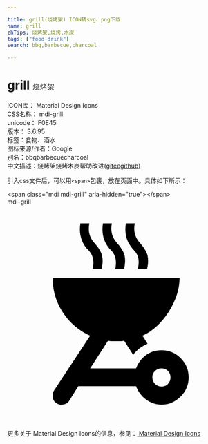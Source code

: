 ```yaml
---

title: grill(烧烤架) ICON转svg、png下载
name: grill
zhTips: 烧烤架,烧烤,木炭
tags: ["food-drink"]
search: bbq,barbecue,charcoal

---
```


# grill  <small style="font-size: 60%;font-weight: 100">烧烤架</small>


<div class="detail-page">
<p>
<span>
ICON库：
<span class="badge-secondary badge">Material Design Icons</span> 
</span>
<br/>
<span>
CSS名称：
<span class="badge-secondary badge">mdi-grill</span> 
</span>
<br/>
<span>
unicode：
<span class="badge-secondary badge">F0E45</span> 
<copy-btn content='F0E45' btn-title=""></copy-btn>
<copy-btn :content='String.fromCodePoint(parseInt("F0E45", 16))' btn-title="复制U"></copy-btn>
</span>
<br/>
<span>
版本：
<span class="badge-secondary badge">3.6.95</span> 
</span><br/><span>标签：<span class="badge-light badge"><router-link to="/tags/food-drink.html">食物、酒水</router-link></span></span>
<br/>
<span>图标来源/作者：<span class="badge-light badge">Google</span></span> 
<br/>
<span>别名：<span class="badge-light badge">bbq</span><span class="badge-light badge">barbecue</span><span class="badge-light badge">charcoal</span></span><br/><span class="zh-detail">中文描述：<span class="badge-primary badge">烧烤架</span><span class="badge-primary badge">烧烤</span><span class="badge-primary badge">木炭</span><span class="help-link"><span>帮助改进</span>(<a href="https://gitee.com/liuwave/icon-helper/edit/master/json/material/grill.json" target="_blank" rel="noopener noreferrer">gitee</a><a href="https://github.com/liuwave/icon-helper/edit/master/json/material/grill.json" target="_blank" rel="noopener noreferrer">github</a></span>)</span><br/>
</p>
</div>
<div class="alert alert-dark">
  <i class="mdi mdi-grill mdi-48px"></i>
  <i class="mdi mdi-grill mdi-36px"></i>
  <i class="mdi mdi-grill mdi-24px"></i>
  <i class="mdi mdi-grill mdi-18px"></i>
</div>
<div>
  <p>引入css文件后，可以用<code>&lt;span&gt;</code>包裹，放在页面中。具体如下所示：    
  </p>
  <div class="alert alert-primary" style="font-size: 14px">
    &lt;span class="mdi mdi-grill" aria-hidden="true"&gt;&lt;/span&gt;
    <copy-btn content='<span class="mdi mdi-grill" aria-hidden="true"></span>'></copy-btn>
  </div>
  <div class="alert alert-secondary">
    <i class="mdi mdi-grill"
    style="font-size: 24px"
    aria-hidden="true"></i> mdi-grill
    <copy-btn content="mdi-grill" btn-title="复制图标名称"></copy-btn>
  </div>
</div>
<div id="svg" class="svg-wrap">
<svg xmlns="http://www.w3.org/2000/svg" viewBox="0 0 24 24"><path d="M8.06,2C7.88,3.17 8.17,4.16 8.95,4.97C9.45,5.47 9.61,6.14 9.42,7H10.41C10.53,6.45 10.55,6 10.45,5.55C10.36,5.13 10.05,4.63 9.5,4.03C9.05,3.47 8.89,2.8 9.05,2H8.06M10.55,2C10.36,3.17 10.66,4.16 11.44,4.97C11.94,5.47 12.09,6.14 11.91,7H12.89C13,6.45 13.03,6 12.94,5.55C12.84,5.13 12.53,4.63 12,4.03C11.53,3.47 11.38,2.8 11.53,2H10.55M13.08,2C12.89,3.17 13.19,4.16 13.97,4.97C14.47,5.47 14.61,6.14 14.39,7H15.42C15.55,6.45 15.56,6 15.47,5.55C15.38,5.13 15.06,4.63 14.53,4.03C14.06,3.47 13.91,2.8 14.06,2H13.08M5,8C5,9.42 5.39,10.7 6.14,11.84C6.87,12.96 7.91,13.85 9.14,14.39L5.16,20.44C5.06,20.56 5,20.75 5,21C5,21.41 5.16,21.69 5.44,21.84C5.56,21.94 5.75,22 6,22C6.41,22 6.69,21.84 6.84,21.56L7.83,19.97H14.2C14.41,20.55 14.79,21.05 15.28,21.42C15.78,21.8 16.36,22 17,22C17.83,22 18.53,21.69 19.13,21.09C19.72,20.5 20,19.8 20,19C20,18.17 19.72,17.47 19.13,16.88C18.53,16.28 17.83,16 17,16C16.36,16 15.78,16.17 15.28,16.55C14.78,16.92 14.42,17.41 14.2,18H9.14L11.11,14.95C11.27,15 11.56,15 12,15C12.44,15 12.73,15 12.89,14.95L13.88,16.5C14.29,15.96 14.84,15.54 15.47,15.28L14.91,14.39C16.03,13.89 17,13 17.79,11.77C18.59,10.5 19,9.27 19,8H5M17,18C17.3,18 17.53,18.09 17.72,18.28C17.91,18.47 18,18.72 18,19C18,19.27 17.91,19.5 17.72,19.71C17.54,19.91 17.28,20 17,20C16.74,20 16.5,19.91 16.29,19.71C16.09,19.5 16,19.26 16,19C16,18.7 16.09,18.47 16.29,18.28C16.5,18.09 16.73,18 17,18Z" /></svg>
</div>
<detail full-name='mdi-grill'></detail>
    
<div><p>更多关于 Material Design Icons的信息，参见：<a target="_blank" href="https://iconhelper.cn/material.html"> Material Design Icons</a>
</p></div>
